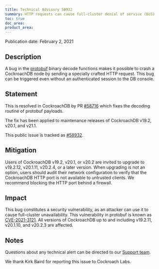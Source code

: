```yaml
---
title: Technical Advisory 58932
summary: HTTP requests can cause full-cluster denial of service (DoS)
toc: true
doc_area: 
product_area: 
---
```


Publication date: February 2, 2021

## Description
A bug in the [protobuf](https://github.com/gogo/protobuf) binary decode functions makes it possible to crash a CockroachDB node by sending a specially crafted HTTP request. This bug can be triggered even without an authenticated session to the DB console. 

## Statement
This is resolved in CockroachDB by PR [#58716] which fixes the decoding routine of protobuf payloads. 

The fix has been applied to maintenance releases of CockroachDB v19.2, v20.1, and v21.1.

This public issue is tracked as [#58932].

## Mitigation
Users of CockroachDB v19.2, v20.1, or v20.2 are invited to upgrade to v19.2.12, v20.1.11, v20.2.4, or a later version.
When upgrading is not an option, users should audit their network configuration to verify that the CockroachDB HTTP port is not available to untrusted clients. We recommend blocking the HTTP port behind a firewall. 

## Impact
This bug constitutes a security vulnerability, as an attacker can use it to cause full-cluster unavailability. 
This vulnerability in protobuf is known as [CVE-2021-3121](https://cve.mitre.org/cgi-bin/cvename.cgi?name=CVE-2021-3121).
All versions of CockroachDB up to and including v19.2.11, v20.1.10, and v20.2.3 are affected.

## Notes
Questions about any technical alert can be directed to our [Support team](https://support.cockroachlabs.com/).

We thank Kirk Baird for reporting this issue to Cockroach Labs.

[#58716]: https://github.com/cockroachdb/cockroach/pull/58716
[#58932]: https://github.com/cockroachdb/cockroach/issues/58932
